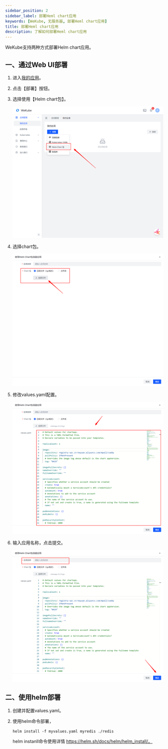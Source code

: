 ```yaml
---
sidebar_position: 2
sidebar_label: 部署Heml chart应用
keywords: [WeKube, 无服务器, 部署Heml chart应用]
title: 部署Heml chart应用
description: 了解如何部署Heml chart应用
---
```


WeKube支持两种方式部署Helm chart应用。

## 一、通过Web UI部署

1. 进入[我的应用](https://wekube.com/zh-Hans/application/list)。

2. 点击【部署】按钮。

3. 选择使用【Helm chart包】。

   ![Helm chart包](./img/deploy-hlem-chart-app.png)

4. 选择chart包。

   ![选择chart包](./img/deploy-hlem-chart-app-select.png)

   

5. 修改values.yaml配置。

   ![选择chart包](./img/deploy-hlem-chart-app-config.png)

6. 输入应用名称，点击提交。

   ![提交chart应用](./img/deploy-hlem-chart-app-submit.png)

## 二、使用helm部署

1. 创建并配置values.yaml。

2. 使用helm命令部署，

   ```shell
   helm install -f myvalues.yaml myredis ./redis
   ```

   helm instanll命令使用详情 https://helm.sh/docs/helm/helm_install/。
